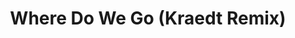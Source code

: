 ---
layout: song
redirect_from: /home/song/16
id: 16
title: Where Do We Go (Kraedt Remix)
artist: Ben Hennessy ft. 3PM
genre: Progressive House
image:
buy-able: false
downloadable: true
yt-id: JtU0T77RNVo
itunes:
beatport:
gplay:
amazon:
license: 2
---